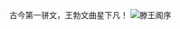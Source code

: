 古今第一骈文，王勃文曲星下凡！
![滕王阁序](https://github.com/sinocam2023/sinocam2023.github.io/assets/162824303/52acc5b1-9ae0-4772-9f7b-0c215d3664ea)

